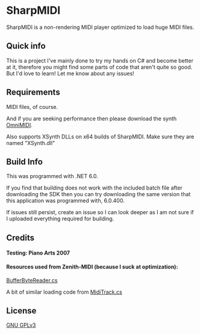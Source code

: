 # SharpMIDI

SharpMIDI is a non-rendering MIDI player optimized to load huge MIDI files.

## Quick info

This is a project I've mainly done to try my hands on C# and become better at it, therefore you might find some parts of code that aren't quite so good. But I'd love to learn! Let me know about any issues!

## Requirements

MIDI files, of course.

And if you are seeking performance then please download the synth [OmniMIDI](https://github.com/KeppySoftware/OmniMIDI/releases).

Also supports XSynth DLLs on x64 builds of SharpMIDI. Make sure they are named "XSynth.dll"

## Build Info

This was programmed with .NET 6.0.

If you find that building does not work with the included batch file after downloading the SDK then you can try downloading the same version that this application was programmed with, 6.0.400.

If issues still persist, create an issue so I can look deeper as I am not sure if I uploaded everything required for building.

## Credits

#### Testing: Piano Arts 2007

#### Resources used from Zenith-MIDI (because I suck at optimization):

[BufferByteReader.cs](https://github.com/arduano/Zenith-MIDI/blob/master/BMEngine/BufferByteReader.cs)

A bit of similar loading code from [MidiTrack.cs](https://github.com/arduano/Zenith-MIDI/blob/master/BMEngine/MidiTrack.cs)

## License
[GNU GPLv3](https://choosealicense.com/licenses/gpl-3.0/)

